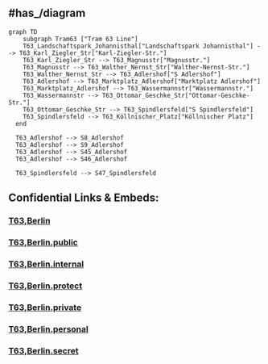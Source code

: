 
## #has_/diagram 


```mermaid
graph TD
    subgraph Tram63 ["Tram 63 Line"]
    T63_Landschaftspark_Johannisthal["Landschaftspark Johannisthal"] --> T63_Karl_Ziegler_Str["Karl-Ziegler-Str."]
    T63_Karl_Ziegler_Str --> T63_Magnusstr["Magnusstr."]
    T63_Magnusstr --> T63_Walther_Nernst_Str["Walther-Nernst-Str."]
    T63_Walther_Nernst_Str --> T63_Adlershof["S Adlershof"]
    T63_Adlershof --> T63_Marktplatz_Adlershof["Marktplatz Adlershof"]
    T63_Marktplatz_Adlershof --> T63_Wassermannstr["Wassermannstr."]
    T63_Wassermannstr --> T63_Ottomar_Geschke_Str["Ottomar-Geschke-Str."]
    T63_Ottomar_Geschke_Str --> T63_Spindlersfeld["S Spindlersfeld"]
    T63_Spindlersfeld --> T63_Köllnischer_Platz["Köllnischer Platz"]
  end

  T63_Adlershof --> S8_Adlershof
  T63_Adlershof --> S9_Adlershof
  T63_Adlershof --> S45_Adlershof
  T63_Adlershof --> S46_Adlershof

  T63_Spindlersfeld --> S47_Spindlersfeld

```


## Confidential Links & Embeds: 

### [T63,Berlin](/_Standards/Earth/Continent/Europe/Europe~Central/Germany/Germany~West/State~Berlin/cities~Berlin/cities~Berlin/Berlin-city/Tram,Berlin/T63,Berlin.md) 

### [T63,Berlin.public](/_public/Earth/Continent/Europe/Europe~Central/Germany/Germany~West/State~Berlin/cities~Berlin/cities~Berlin/Berlin-city/Tram,Berlin/T63,Berlin.public.md) 

### [T63,Berlin.internal](/_internal/Earth/Continent/Europe/Europe~Central/Germany/Germany~West/State~Berlin/cities~Berlin/cities~Berlin/Berlin-city/Tram,Berlin/T63,Berlin.internal.md) 

### [T63,Berlin.protect](/_protect/Earth/Continent/Europe/Europe~Central/Germany/Germany~West/State~Berlin/cities~Berlin/cities~Berlin/Berlin-city/Tram,Berlin/T63,Berlin.protect.md) 

### [T63,Berlin.private](/_private/Earth/Continent/Europe/Europe~Central/Germany/Germany~West/State~Berlin/cities~Berlin/cities~Berlin/Berlin-city/Tram,Berlin/T63,Berlin.private.md) 

### [T63,Berlin.personal](/_personal/Earth/Continent/Europe/Europe~Central/Germany/Germany~West/State~Berlin/cities~Berlin/cities~Berlin/Berlin-city/Tram,Berlin/T63,Berlin.personal.md) 

### [T63,Berlin.secret](/_secret/Earth/Continent/Europe/Europe~Central/Germany/Germany~West/State~Berlin/cities~Berlin/cities~Berlin/Berlin-city/Tram,Berlin/T63,Berlin.secret.md)

